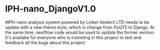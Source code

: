 # IPH-nano_DjangoV1.0

#IPH-nano analysis system powered by Linker-biotech LTD needs to be update with a new theme style, which is change from PyQT5 to Django. At the same time, nextflow code would be used to update the former version. It's availabe for everyone who is instreting in this project to test and feedback all the bugs about this project.

